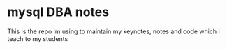 # mysql DBA notes 
This is the repo im using to maintain my keynotes, notes and code which i teach to my students 

